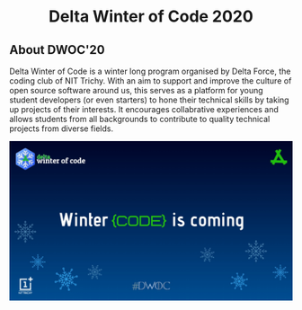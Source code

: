 <h1 align="center"> Delta Winter of Code 2020</h1>

<h2> About DWOC'20 </h2>
Delta Winter of Code is a winter long program organised by Delta Force, the coding club of NIT Trichy. With an aim to support and improve the culture of open source software around us, this serves as a platform for young student developers (or even starters) to hone their technical skills by taking up projects of their interests. It encourages collabrative experiences and allows students from all backgrounds to contribute to quality technical projects from diverse fields.
<p align="center">
  <a href="https://dwoc.io/">
    <img src="./dwoc.jpeg" alt="Logo" />
  </a>
</p>
